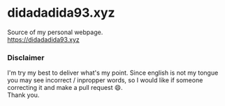 # didadadida93.xyz
Source of my personal webpage.  
https://didadadida93.xyz

### Disclaimer
I'm try my best to deliver what's my point. Since english is not my tongue
you may see incorrect / inpropper words, so I would like if someone correcting
it and make a pull request 😄.  
Thank you.
